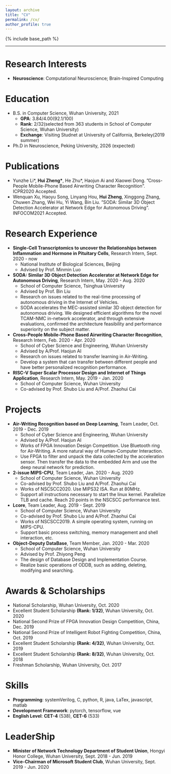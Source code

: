 ```yaml
---
layout: archive
title: "CV"
permalink: /cv/
author_profile: true
---
```


{% include base_path %}

---

Research Interests
======
* **Neuroscience**: Computational Neuroscience; Brain-Inspired Computing

Education
======
* B.S. in Computer Science, Wuhan University, 2021
  * **GPA**: 3.84/4.00(92.1/100)
  * **Rank**: 2/32(selected from 363 students in School of Computer Science, Wuhan University)
  * **Exchange**: Visiting Studnet at University of California, Berkeley(2019 summer)
* Ph.D in Neuroscience, Peking University, 2026 (expected)

Publications
======
* Yunzhe Li\*, **Hui Zheng\***, He Zhu\*, Haojun Ai and Xiaowei Dong. ”Cross-People Mobile-Phone Based Airwriting Character Recognition”. ICPR2020 Accepted.
* Wenquan Xu, Haoyu Song, Linyang Hou, **Hui Zheng**, Xinggong Zhang, Chuwen Zhang, Wei Hu, Yi Wang,
Bin Liu. ”SODA: Similar 3D Object Detection Accelerator at Network Edge for Autonomous Driving”. INFOCOM2021 Accepted.

Research Experience
======
* **Single-Cell Transcriptomics to uncover the Relationships between Inflammation and Hormone in Pituitary Cells**, Research Intern, Sept. 2020 - now
  * National Institute of Biological Sciences, Beijing
  * Advised by Prof. Minmin Luo
* **SODA: Similar 3D Object Detection Accelerator at Network Edge for Autonomous Driving**, Research Intern, May. 2020 - Aug. 2020
  * School of Computer Science, Tsinghua University
  * Advised by Prof. Bin Liu
  * Research on issues related to the real-time processing of autonomous driving in the Internet of Vehicles.
  * SODA accelerates the MEC-assisted similar 3D object detection for autonomous driving. We designed efficient algorithms for the novel TCAM-NMC in-network accelerator, and through extensive evaluations, confirmed the architecture feasibility and performance superiority on the subject matter.
* **Cross-People Mobile-Phone Based Airwriting Character Recognition**, Research Intern, Feb. 2020 - Apr. 2020
  * School of Cyber Science and Engineering, Wuhan University
  * Advised by A/Prof. Haojun AI
  * Research on issues related to transfer learning in Air-Writing.
  * Develop a system that can transfer between different people and have better personalized recognition performance.
* **RISC-V Super Scalar Processor Design and Internet of Things Application**, Research Intern, May. 2019 - Jan. 2020
  * School of Computer Science, Wuhan University
  * Co-advised by Prof. Shubo Liu and A/Prof. Zhaohui Cai

Projects
======
* **Air-Writing Recognition based on Deep Learning**, Team Leader, Oct. 2019 - Dec. 2019
  * School of Cyber Science and Engineering, Wuhan University
  * Advised by A/Prof. Haojun AI
  * Works of FPGA Innovation Design Competition. Use Bluetooth ring for Air-Writing. A more natural way of Human-Computer Interaction.
  * Use FPGA to filter and unpack the data collected by the acceleration sensor. Then transfer the data to the embedded Arm and use the deep neural network for prediction.
* **2-issue MIPS-CPU**, Team Leader, Jan. 2020 - Aug. 2020
  * School of Computer Science, Wuhan University
  * Co-advised by Prof. Shubo Liu and A/Prof. Zhaohui Cai
  * Works of NSCSCC2020. Use MIPS32 ISA. Run at 80MHz.
  * Support all instructions necessary to start the linux kernel. Parallelize TLB and cache. Reach 20 points in the NSCSCC performance test.
* **Lcore**, Team Leader, Aug. 2019 - Sept. 2019
  * School of Computer Science, Wuhan University
  * Co-advised by Prof. Shubo Liu and A/Prof. Zhaohui Cai
  * Works of NSCSCC2019. A simple operating system, running on MIPS-CPU.
  * Support basic process switching, memory management and shell interaction, etc.
* **Object-Deputy DataBase**, Team Member, Jan. 2020 - Mar. 2020
  * School of Computer Science, Wuhan University
  * Advised by Prof. Zhiyong Peng
  * The design of Database Design and Implementation Course.
  * Realize basic operations of ODDB, such as adding, deleting, modifying and searching.

Awards & Scholarships
======
* National Scholarship, Wuhan University, Oct. 2020
* Excellent Student Scholarship **(Rank: 1/32)**, Wuhan University, Oct. 2020
* National Second Prize of FPGA Innovation Design Competition, China, Dec. 2019
* National Second Prize of Intelligent Robot Fighting Competition, China, Oct. 2019
* Excellent Student Scholarship **(Rank: 4/32)**, Wuhan University, Oct. 2019
* Excellent Student Scholarship **(Rank: 8/32)**, Wuhan University, Oct. 2018
* Freshman Scholarship, Wuhan University, Oct. 2017

Skills
======
* **Programming**: systemVerilog, C, python, R, java, LaTex, javascript, matlab
* **Development Framework**: pytorch, tensorflow, vue
* **English Level**: **CET-4** (538), **CET-6** (533)

LeaderShip
======
* **Minister of Network Technology Department of Student Union**, Hongyi Honor College, Wuhan University, Sept. 2018 - Jun. 2019
* **Vice-Chairman of Microsoft Student Club**, Wuhan University, Sept. 2019 - Jun. 2020

